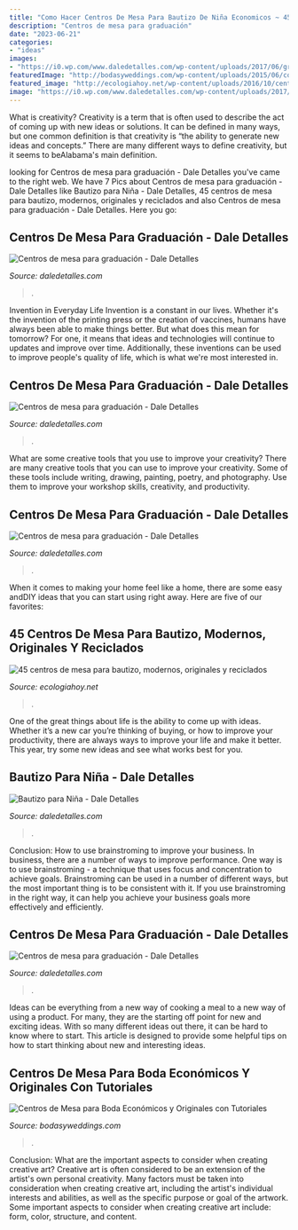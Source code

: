```yaml
---
title: "Como Hacer Centros De Mesa Para Bautizo De Niña Economicos ~ 45 Centros De Mesa Para Bautizo, Modernos, Originales Y Reciclados"
description: "Centros de mesa para graduación"
date: "2023-06-21"
categories:
- "ideas"
images:
- "https://i0.wp.com/www.daledetalles.com/wp-content/uploads/2017/06/graduacion-centros-de-mesa15.jpg"
featuredImage: "http://bodasyweddings.com/wp-content/uploads/2015/06/como-hacer-centros-de-mesa-para-bodas-con-rosas.jpg"
featured_image: "http://ecologiahoy.net/wp-content/uploads/2016/10/centros-de-mesa-para-bautizo.jpg"
image: "https://i0.wp.com/www.daledetalles.com/wp-content/uploads/2017/06/graduacion-centros-de-mesa15.jpg"
---
```



What is creativity?
Creativity is a term that is often used to describe the act of coming up with new ideas or solutions. It can be defined in many ways, but one common definition is that creativity is “the ability to generate new ideas and concepts.” There are many different ways to define creativity, but it seems to beAlabama's main definition.

	

		
looking for Centros de mesa para graduación - Dale Detalles you've came to the right web. We have 7 Pics about Centros de mesa para graduación - Dale Detalles like Bautizo para Niña - Dale Detalles, 45 centros de mesa para bautizo, modernos, originales y reciclados and also Centros de mesa para graduación - Dale Detalles. Here you go:
		
    
## Centros De Mesa Para Graduación - Dale Detalles

<img loading=lazy src="https://i0.wp.com/www.daledetalles.com/wp-content/uploads/2017/06/graduacion-centros-de-mesa4.jpg?resize=564%2C752" onerror="this.onerror=null;this.src='https://tse4.mm.bing.net/th?id=OIP.9Jx_QPPAdPKwKUJmQyHn-AHaJ4&amp;pid=15.1';" alt="Centros de mesa para graduación - Dale Detalles">

_Source: daledetalles.com_

>. 

	

Invention in Everyday Life
Invention is a constant in our lives. Whether it's the invention of the printing press or the creation of vaccines, humans have always been able to make things better. But what does this mean for tomorrow? For one, it means that ideas and technologies will continue to updates and improve over time. Additionally, these inventions can be used to improve people's quality of life, which is what we're most interested in.

    
## Centros De Mesa Para Graduación - Dale Detalles

<img loading=lazy src="https://i0.wp.com/www.daledetalles.com/wp-content/uploads/2017/06/graduacion-centros-de-mesa15.jpg" onerror="this.onerror=null;this.src='https://tse2.mm.bing.net/th?id=OIP.N2npQAFXfc4bQ50cvksGmwHaKx&amp;pid=15.1';" alt="Centros de mesa para graduación - Dale Detalles">

_Source: daledetalles.com_

>. 

	

What are some creative tools that you use to improve your creativity?
There are many creative tools that you can use to improve your creativity. Some of these tools include writing, drawing, painting, poetry, and photography. Use them to improve your workshop skills, creativity, and productivity.

    
## Centros De Mesa Para Graduación - Dale Detalles

<img loading=lazy src="https://i1.wp.com/www.daledetalles.com/wp-content/uploads/2017/06/graduacion-centros-de-mesa10.jpg" onerror="this.onerror=null;this.src='https://tse1.mm.bing.net/th?id=OIP.KbyAgol4gZu7cstTjkbxcAHaNK&amp;pid=15.1';" alt="Centros de mesa para graduación - Dale Detalles">

_Source: daledetalles.com_

>. 

	

When it comes to making your home feel like a home, there are some easy andDIY ideas that you can start using right away. Here are five of our favorites: 

    
## 45 Centros De Mesa Para Bautizo, Modernos, Originales Y Reciclados

<img loading=lazy src="http://ecologiahoy.net/wp-content/uploads/2016/10/centros-de-mesa-para-bautizo.jpg" onerror="this.onerror=null;this.src='https://tse3.mm.bing.net/th?id=OIP.mc09MWvlNI8Jpd47VV1DcgHaLH&amp;pid=15.1';" alt="45 centros de mesa para bautizo, modernos, originales y reciclados">

_Source: ecologiahoy.net_

>. 

	

One of the great things about life is the ability to come up with ideas. Whether it’s a new car you’re thinking of buying, or how to improve your productivity, there are always ways to improve your life and make it better. This year, try some new ideas and see what works best for you.

    
## Bautizo Para Niña - Dale Detalles

<img loading=lazy src="https://i2.wp.com/www.daledetalles.com/wp-content/uploads/2016/02/17-2.jpg" onerror="this.onerror=null;this.src='https://tse1.mm.bing.net/th?id=OIP.WieYBZsteGgstO5tuVfkHwHaLH&amp;pid=15.1';" alt="Bautizo para Niña - Dale Detalles">

_Source: daledetalles.com_

>. 

	

Conclusion: How to use brainstroming to improve your business.
In business, there are a number of ways to improve performance. One way is to use brainstroming - a technique that uses focus and concentration to achieve goals. Brainstroming can be used in a number of different ways, but the most important thing is to be consistent with it. If you use brainstroming in the right way, it can help you achieve your business goals more effectively and efficiently.

    
## Centros De Mesa Para Graduación - Dale Detalles

<img loading=lazy src="https://i0.wp.com/www.daledetalles.com/wp-content/uploads/2017/06/graduacion-centros-de-mesa3.jpg?resize=564%2C751" onerror="this.onerror=null;this.src='https://tse3.mm.bing.net/th?id=OIP.Ax6QJ22kcXdg009TdegwUAHaJ3&amp;pid=15.1';" alt="Centros de mesa para graduación - Dale Detalles">

_Source: daledetalles.com_

>. 

	

Ideas can be everything from a new way of cooking a meal to a new way of using a product. For many, they are the starting off point for new and exciting ideas. With so many different ideas out there, it can be hard to know where to start. This article is designed to provide some helpful tips on how to start thinking about new and interesting ideas.

    
## Centros De Mesa Para Boda Económicos Y Originales Con Tutoriales

<img loading=lazy src="http://bodasyweddings.com/wp-content/uploads/2015/06/como-hacer-centros-de-mesa-para-bodas-con-rosas.jpg" onerror="this.onerror=null;this.src='https://tse2.mm.bing.net/th?id=OIP.2BPdksIfo8oG1m1_BMAqHQHaLE&amp;pid=15.1';" alt="Centros de Mesa para Boda Económicos y Originales con Tutoriales">

_Source: bodasyweddings.com_

>. 

	

Conclusion: What are the important aspects to consider when creating creative art?
Creative art is often considered to be an extension of the artist's own personal creativity. Many factors must be taken into consideration when creating creative art, including the artist's individual interests and abilities, as well as the specific purpose or goal of the artwork. Some important aspects to consider when creating creative art include: form, color, structure, and content.

